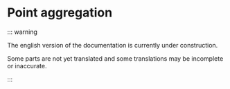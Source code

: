 # Point aggregation

::: warning

The english version of the documentation is currently under construction.

Some parts are not yet translated and some translations may be incomplete or inaccurate.

:::